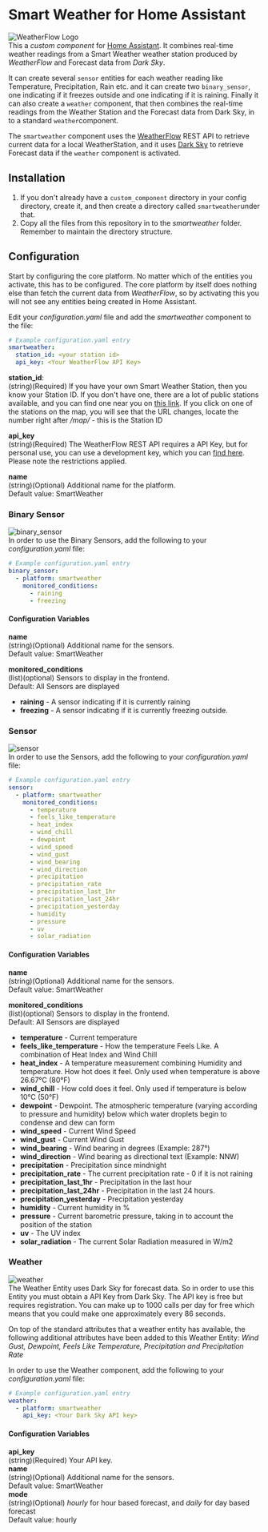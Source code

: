 # Smart Weather for Home Assistant
![WeatherFlow Logo](https://github.com/briis/hass-SmartWeather/blob/master/images/weatherflow.png)<br>
This a *custom component* for [Home Assistant](https://www.home-assistant.io/). It combines real-time weather readings from a Smart Weather weather station produced by *WeatherFlow* and Forecast data from *Dark Sky*.

It can create several `sensor` entities for each weather reading like Temperature, Precipitation, Rain etc. and it can create two `binary_sensor`, one indicating if it freezes outside and one indicating if it is raining. Finally it can also create a `weather` component, that then combines the real-time readings from the Weather Station and the Forecast data from Dark Sky, in to a standard `weather`component. 

The `smartweather` component uses the [WeatherFlow](https://weatherflow.github.io/SmartWeather/api/swagger/) REST API to retrieve current data for a local WeatherStation, and it uses [Dark Sky](https://darksky.net/dev) to retrieve Forecast data if the `weather` component is activated.

## Installation
1. If you don't already have a `custom_component` directory in your config directory, create it, and then create a directory called `smartweather`under that.
2. Copy all the files from this repository in to the *smartweather* folder. Remember to maintain the directory structure.

## Configuration
Start by configuring the core platform. No matter which of the entities you activate, this has to be configured. The core platform by itself does nothing else than fetch the current data from *WeatherFlow*, so by activating this you will not see any entities being created in Home Assistant. 

Edit your *configuration.yaml* file and add the *smartweather* component to the file:
```yaml
# Example configuration.yaml entry
smartweather:
  station_id: <your station id>
  api_key: <Your WeatherFlow API Key>
```
**station_id**:<br>
(string)(Required) If you have your own Smart Weather Station, then you know your Station ID. If you don't have one, there are a lot of public stations available, and you can find one near you on [this link](https://smartweather.weatherflow.com/map). If you click on one of the stations on the map, you will see that the URL changes, locate the number right after */map/* - this is the Station ID<br>

**api_key**<br>
(string)(Required) The WeatherFlow REST API requires a API Key, but for personal use, you can use a development key, which you can [find here](https://weatherflow.github.io/SmartWeather/api/#getting-started). Please note the restrictions applied.

**name**<br>
(string)(Optional) Additional name for the platform.<br>
Default value: SmartWeather

### Binary Sensor
![binary_sensor](https://github.com/briis/hass-SmartWeather/blob/master/images/binary_sensor.png)<br>
In order to use the Binary Sensors, add the following to your *configuration.yaml* file:
```yaml
# Example configuration.yaml entry
binary_sensor:
  - platform: smartweather
    monitored_conditions:
      - raining
      - freezing
```
#### Configuration Variables
**name**<br>
(string)(Optional) Additional name for the sensors.<br>
Default value: SmartWeather
   
**monitored_conditions**<br>
(list)(optional) Sensors to display in the frontend.<br>
Default: All Sensors are displayed
* **raining** - A sensor indicating if it is currently raining
* **freezing** - A sensor indicating if it is currently freezing outside.

### Sensor
![sensor](https://github.com/briis/hass-SmartWeather/blob/master/images/sensor.png)<br>
In order to use the Sensors, add the following to your *configuration.yaml* file:
```yaml
# Example configuration.yaml entry
sensor:
  - platform: smartweather
    monitored_conditions:
      - temperature
      - feels_like_temperature
      - heat_index
      - wind_chill
      - dewpoint
      - wind_speed
      - wind_gust
      - wind_bearing
      - wind_direction
      - precipitation
      - precipitation_rate
      - precipitation_last_1hr
      - precipitation_last_24hr
      - precipitation_yesterday
      - humidity
      - pressure
      - uv
      - solar_radiation
```
#### Configuration Variables
**name**<br>
(string)(Optional) Additional name for the sensors.<br>
Default value: SmartWeather
   
**monitored_conditions**<br>
(list)(optional) Sensors to display in the frontend.<br>
Default: All Sensors are displayed
* **temperature** - Current temperature
* **feels_like_temperature** - How the temperature Feels Like. A combination of Heat Index and Wind Chill
* **heat_index** - A temperature measurement combining Humidity and temperature. How hot does it feel. Only used when temperature is above 26.67°C (80°F)
* **wind_chill** - How cold does it feel. Only used if temperature is below 10°C (50°F)
* **dewpoint** - Dewpoint. The atmospheric temperature (varying according to pressure and humidity) below which water droplets begin to condense and dew can form
* **wind_speed** - Current Wind Speed
* **wind_gust** - Current Wind Gust
* **wind_bearing** - Wind bearing in degrees (Example: 287°)
* **wind_direction** - Wind bearing as directional text (Example: NNW)
* **precipitation** - Precipitation since mindnight
* **precipitation_rate** - The current precipitation rate - 0 if it is not raining
* **precipitation_last_1hr** - Precipitation in the last hour
* **precipitation_last_24hr** - Precipitation in the last 24 hours.
* **precipitation_yesterday** - Precipitation yesterday
* **humidity** - Current humidity in %
* **pressure** - Current barometric pressure, taking in to account the position of the station
* **uv** - The UV index
* **solar_radiation** - The current Solar Radiation measured in W/m2
   
### Weather
![weather](https://github.com/briis/hass-SmartWeather/blob/master/images/weather.png)<br>
The Weather Entity uses Dark Sky for forecast data. So in order to use this Entity you must obtain a API Key from Dark Sky. The API key is free but requires registration. You can make up to 1000 calls per day for free which means that you could make one approximately every 86 seconds.

On top of the standard attributes that a weather entity has available, the following additional attributes have been added to this Weather Entity: *Wind Gust, Dewpoint, Feels Like Temperature, Precipitation and Precipitation Rate*

In order to use the Weather component, add the following to your *configuration.yaml* file:
```yaml
# Example configuration.yaml entry
weather:
  - platform: smartweather
    api_key: <Your Dark Sky API key>
```
#### Configuration Variables
**api_key**<br>
(string)(Required) Your API key.<br>
**name**<br>
(string)(Optional) Additional name for the sensors.<br>
Default value: SmartWeather<br>
**mode**<br>
(string)(Optional) *hourly* for hour based forecast, and *daily* for day based forecast<br>
Default value: hourly

